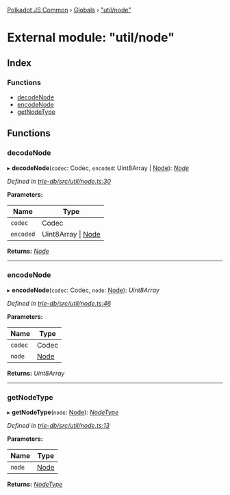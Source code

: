 [Polkadot JS Common](../README.md) › [Globals](../globals.md) › ["util/node"](_util_node_.md)

# External module: "util/node"

## Index

### Functions

* [decodeNode](_util_node_.md#decodenode)
* [encodeNode](_util_node_.md#encodenode)
* [getNodeType](_util_node_.md#getnodetype)

## Functions

###  decodeNode

▸ **decodeNode**(`codec`: Codec, `encoded`: Uint8Array | [Node](_types_.md#node)): *[Node](_types_.md#node)*

*Defined in [trie-db/src/util/node.ts:30](https://github.com/polkadot-js/common/blob/408129d5/packages/trie-db/src/util/node.ts#L30)*

**Parameters:**

Name | Type |
------ | ------ |
`codec` | Codec |
`encoded` | Uint8Array &#124; [Node](_types_.md#node) |

**Returns:** *[Node](_types_.md#node)*

___

###  encodeNode

▸ **encodeNode**(`codec`: Codec, `node`: [Node](_types_.md#node)): *Uint8Array*

*Defined in [trie-db/src/util/node.ts:46](https://github.com/polkadot-js/common/blob/408129d5/packages/trie-db/src/util/node.ts#L46)*

**Parameters:**

Name | Type |
------ | ------ |
`codec` | Codec |
`node` | [Node](_types_.md#node) |

**Returns:** *Uint8Array*

___

###  getNodeType

▸ **getNodeType**(`node`: [Node](_types_.md#node)): *[NodeType](../enums/_types_.nodetype.md)*

*Defined in [trie-db/src/util/node.ts:13](https://github.com/polkadot-js/common/blob/408129d5/packages/trie-db/src/util/node.ts#L13)*

**Parameters:**

Name | Type |
------ | ------ |
`node` | [Node](_types_.md#node) |

**Returns:** *[NodeType](../enums/_types_.nodetype.md)*
